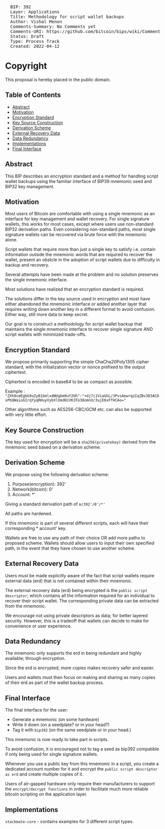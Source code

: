 <pre>
  BIP: 392
  Layer: Applications
  Title: Methodology for script wallet backups
  Author: Vishal Menon <vishalmenon.92@gmail.com>
  Comments-Summary: No Comments yet
  Comments-URI: https://github.com/bitcoin/bips/wiki/Comments:BIP-0392
  Status: Draft
  Type: Process Track
  Created: 2022-04-12
</pre>

# Copyright

This proposal is hereby placed in the public domain.

## Table of Contents
- [Abstract](#abstract)
- [Motivation](#motivation)
- [Encryption Standard](#estd)
- [Key Source Construction](#ksc)
- [Derivation Scheme](#ds)
- [External Recovery Data](#erd)
- [Data Redundancy](#datared)
- [Implementations](#impl)
- [Final Interface](#finint)

## Abstract

This BIP describes an encryption standard and a method for handling script wallet backups using the familiar interface of BIP39 mnemonic seed and BIP32 key management.

## Motivation

Most users of Bitcoin are comfortable with using a single mnemonic as an interface for key management and wallet recovery. For single signature wallets, this works for most cases, except where users use non-standard BIP32 derivation paths. Even considering non-standard paths, most single signature wallets can be recovered via brute force with the mnemonic alone. 

Script wallets that require more than just a single key to satisfy i.e. contain information outside the mnemonic words that are required to recover the wallet, present an obstcle in the adoption of script wallets due to difficulty in backup and recovery.

Several attempts have been made at the problem and no solution preserves the single mnemonic interface.

Most solutions have realized that an encryption standard is required. 

The solutions differ in the key source used in encryption and most have either abandoned the mnemonic interface or added another layer that requires writing down another key in a different format to avoid confusion. Either way, still more data to keep secret.

Our goal is to construct a methodology for script wallet backup that maintains the single mnemonic interface to recover single signature AND script wallets with minimized trade-offs.

## Encryption Standard

We propose primarily supporting the simple ChaCha20Poly1305 cipher standard, with the initialization vector or nonce prefixed to the output ciphertext.

Ciphertext is encoded in base64 to be as compact as possible.

Example : ```"ZXh0cmEgbG9uZyB1bmlxdWUgbm9uY2Uh":"+dj7i1ViaGhL/3PvsAewrqoIqZBv3D3ACDxPbQWaioGIrqYyqRHuyVybXlUmdHiVK3To38omnU/3ujE6xFfHCAo="```

Other algorithms such as AES256-CBC/GCM etc. can also be supported with very little effort.

## Key Source Construction

The key used for encryption will be a `sha256(privatekey)` derived from the mnemonic seed based on a derivation scheme.

## Derivation Scheme

We propose using the following derivation scheme:

1. Purpose(encryption): 392'
2. Network(bitcoin): 0' 
3. Account: *'

Giving a standard derivation path of `m/392'/0'/*'` 

All paths are hardened.

If this mnemonic is part of several different scripts, each will have their corresponding * account' key.

Wallets are free to use any path of their choice OR add more paths to proposed scheme. Wallets should allow users to input their own specified path, in the event that they have chosen to use another scheme.

## External Recovery Data 

Users must be made explicitly aware of the fact that script wallets require external data (erd) that is not contained within their mnemonic.

The external recovery data (erd) being encrypted is the `public script descriptor`; which contains all the information required for an individual to recover their script wallet. The corresponding private data can be extracted from the mnemonic.

We encourage not using private descriptors as data; for better layered security. However, this is a tradeoff that wallets can decide to make for convenience or user experience.

## Data Redundancy
 
The mnemonic only supports the erd in being redundant and highly available; through encryption.

Since the erd is encrypted, more copies makes recovery safer and easier.

Users and wallets must then focus on making and sharing as many copies of their erd as part of the wallet backup process.

## Final Interface

The final interface for the user:

- Generate a mnemonic (on some hardware)
- Write it down (on a seedplate? or in your head?)
- Tag it with `bip392` (on the same seedplate or in your head.)

This mnemonic is now ready to take part in scripts.

To avoid confusion, it is encouraged not to tag a seed as bip392 compatible if only being used for single signature wallets.

Whenever you use a public key from this mnemonic in a script, you create a dedicated account number for it and encrypt the `public script descriptor as erd` and create multiple copies of it.

Users of air-gapped hardware only require their manufacturers to support the `encrypt/decrypt functions` in order to facilitate much more reliable bitcoin scripting on the application layer.

## Implementations

`stackmate-core` - contains examples for 3 different script types.

